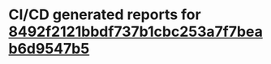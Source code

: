 # CI/CD generated reports for [8492f2121bbdf737b1cbc253a7f7beab6d9547b5](https://github.com/hydephp/develop/commit/8492f2121bbdf737b1cbc253a7f7beab6d9547b5)

